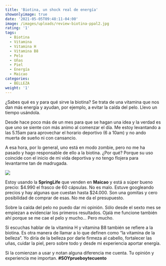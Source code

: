 ```yaml
---
title: 'Biotina, un shock real de energía'
showonlyimage: true
date: '2021-05-05T09:48:11-04:00'
image: /images/uploads/review-biotina-ppal2.jpg
rating: '1'
tags:
  - Biotina
  - Vitamina
  - Vitamina H
  - Vitamina B8
  - Pelo
  - Uñas
  - Piel
  - Energía
  - Maicao
categories:
  - BELLEZA
weight: '1'
---
```

¿Sabes qué es y para qué sirve la biotina? Se trata de una vitamina que nos dan más energía y ayudan, por ejemplo, a evitar la caída del pelo. Llevo un tiempo usándola.

<!--more-->

Desde hace poco más de un mes para que se hagan una idea y la verdad es que uno se siente con más animo al comenzar el día. Me estoy levantando a las 5.15am para aprovechar el horario deportivo (6 a 10am) y no ando muerta de sueño ni con cansancio.



A esa hora, por lo general, uno está en modo zombie, pero no me ha pasado y hago responsable de ello a la biotina. ¿Por qué? Porque su uso coincide con el inicio de mi vida deportiva y no tengo flojera para levantarme tan de madrugada.



![](/images/uploads/review-biotina-ppal2.jpg)

Estoy usando la **SpringLife** que venden en **Maicao** y está a súper bueno precio: $4.990 el frasco de 60 cápsulas. No es malo. Estuve googleando precios y hay algunas que cuestan hasta $24.000. Son una gomitas y cero posibilidad de comprar de esas. No me da el presupuesto.



Sobre la caída del pelo no puedo dar mi opinión. Sólo desde el sexto mes se empiezan a evidenciar los primeros resultados. Ojalá me funcione también ahí porque se me cae el pelo y mucho… Pero mucho.



Si escuchas hablar de la vitamina H y vitamina B8 también se refiere a la biotina. Es otra manera de llamar a lo que definen como “la vitamina de la belleza”. Yo diría de la belleza por darle firmeza al cabello, fortalecer las uñas, cuidar la piel, pero sobre todo y desde mi experiencia aportar energía.



Si la comienzan a usar y notan alguna diferencia me cuenta. Tu opinión y experiencia me importan. **\#SOYprueboytecuento**

